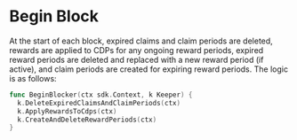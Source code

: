 # Begin Block

At the start of each block, expired claims and claim periods are deleted, rewards are applied to CDPs for any ongoing reward periods, expired reward periods are deleted and replaced with a new reward period (if active), and claim periods are created for expiring reward periods. The logic is as follows:

```go
func BeginBlocker(ctx sdk.Context, k Keeper) {
  k.DeleteExpiredClaimsAndClaimPeriods(ctx)
  k.ApplyRewardsToCdps(ctx)
  k.CreateAndDeleteRewardPeriods(ctx)
}
```
